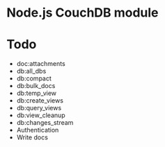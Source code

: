 # Node.js CouchDB module

# Todo

* doc:attachments
* db:all_dbs
* db:compact
* db:bulk_docs
* db:temp_view
* db:create_views
* db:query_views
* db:view_cleanup
* db:changes_stream
* Authentication
* Write docs
